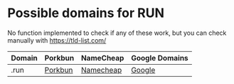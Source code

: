 # Possible domains for RUN

No function implemented to check if any of these work, but you can check manually with https://tld-list.com/

| Domain | Porkbun | NameCheap | Google Domains |
|---|---|---|---|
| .run | [Porkbun](https://porkbun.com/checkout/search?prb=e814663da1&tlds=&idnLanguage=&search=search&q=.run) | [Namecheap](https://www.namecheap.com/domains/registration/results/?domain=.run) | [Google](https://domains.google.com/registrar/search?searchTerm=.run) |
